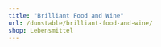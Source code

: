 ```yaml
---
title: "Brilliant Food and Wine"
url: /dunstable/brilliant-food-and-wine/
shop: Lebensmittel
---
```

